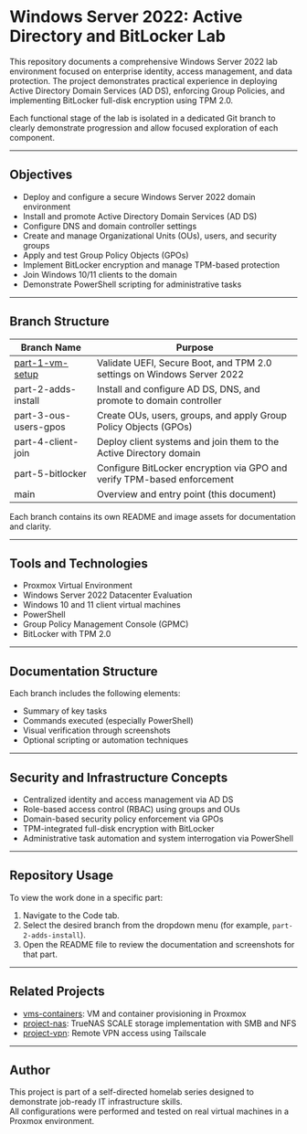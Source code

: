 # Windows Server 2022: Active Directory and BitLocker Lab

This repository documents a comprehensive Windows Server 2022 lab environment focused on enterprise identity, access management, and data protection. The project demonstrates practical experience in deploying Active Directory Domain Services (AD DS), enforcing Group Policies, and implementing BitLocker full-disk encryption using TPM 2.0.

Each functional stage of the lab is isolated in a dedicated Git branch to clearly demonstrate progression and allow focused exploration of each component.

---

## Objectives

- Deploy and configure a secure Windows Server 2022 domain environment
- Install and promote Active Directory Domain Services (AD DS)
- Configure DNS and domain controller settings
- Create and manage Organizational Units (OUs), users, and security groups
- Apply and test Group Policy Objects (GPOs)
- Implement BitLocker encryption and manage TPM-based protection
- Join Windows 10/11 clients to the domain
- Demonstrate PowerShell scripting for administrative tasks

---

## Branch Structure

| Branch Name              | Purpose                                                                 |
|--------------------------|-------------------------------------------------------------------------|
| [part-1-vm-setup](https://github.com/Tariq-homelab/winserver-ad-bitlocker/tree/part-1-vm-setup) | Validate UEFI, Secure Boot, and TPM 2.0 settings on Windows Server 2022 |
| part-2-adds-install      | Install and configure AD DS, DNS, and promote to domain controller      |
| part-3-ous-users-gpos    | Create OUs, users, groups, and apply Group Policy Objects (GPOs)         |
| part-4-client-join       | Deploy client systems and join them to the Active Directory domain       |
| part-5-bitlocker         | Configure BitLocker encryption via GPO and verify TPM-based enforcement |
| main                     | Overview and entry point (this document)                                |

Each branch contains its own README and image assets for documentation and clarity.

---

## Tools and Technologies

- Proxmox Virtual Environment
- Windows Server 2022 Datacenter Evaluation
- Windows 10 and 11 client virtual machines
- PowerShell
- Group Policy Management Console (GPMC)
- BitLocker with TPM 2.0

---

## Documentation Structure

Each branch includes the following elements:

- Summary of key tasks
- Commands executed (especially PowerShell)
- Visual verification through screenshots
- Optional scripting or automation techniques

---

## Security and Infrastructure Concepts

- Centralized identity and access management via AD DS
- Role-based access control (RBAC) using groups and OUs
- Domain-based security policy enforcement via GPOs
- TPM-integrated full-disk encryption with BitLocker
- Administrative task automation and system interrogation via PowerShell

---

## Repository Usage

To view the work done in a specific part:

1. Navigate to the Code tab.
2. Select the desired branch from the dropdown menu (for example, `part-2-adds-install`).
3. Open the README file to review the documentation and screenshots for that part.

---

## Related Projects

- [vms-containers](https://github.com/Tariq-homelab/vms-containers): VM and container provisioning in Proxmox
- [project-nas](https://github.com/Tariq-homelab/project-nas): TrueNAS SCALE storage implementation with SMB and NFS
- [project-vpn](https://github.com/Tariq-homelab/project-vpn): Remote VPN access using Tailscale

---

## Author

This project is part of a self-directed homelab series designed to demonstrate job-ready IT infrastructure skills.  
All configurations were performed and tested on real virtual machines in a Proxmox environment.
